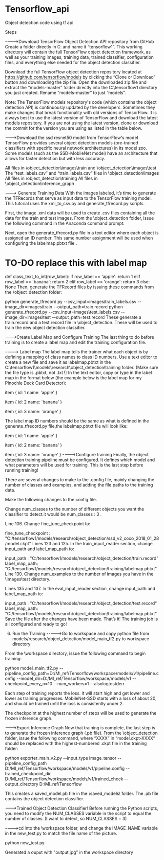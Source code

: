 # Tensorflow_api
Object detection code using tf api

Steps

---->Download TensorFlow Object Detection API repository from GitHub
Create a folder directly in C: and name it “tensorflow1”. This working directory will contain the full TensorFlow object detection framework, as well as your training images, training data, trained classifier, configuration files, and everything else needed for the object detection classifier.

Download the full TensorFlow object detection repository located at https://github.com/tensorflow/models by clicking the “Clone or Download” button and downloading the zip file. Open the downloaded zip file and extract the “models-master” folder directly into the C:\tensorflow1 directory you just created. Rename “models-master” to just “models”.

Note: The TensorFlow models repository's code (which contains the object detection API) is continuously updated by the developers. Sometimes they make changes that break functionality with old versions of TensorFlow. It is always best to use the latest version of TensorFlow and download the latest models repository. If you are not using the latest version, clone or download the commit for the version you are using as listed in the table below.

--->Download the ssd resnet50 model from TensorFlow's model
TensorFlow provides several object detection models (pre-trained classifiers with specific neural network architectures) in its model zoo. Some models (such as the SSD-MobileNet model) have an architecture that allows for faster detection but with less accuracy.


All files in \object_detection\images\train and \object_detection\images\test
The “test_labels.csv” and “train_labels.csv” files in \object_detection\images
All files in \object_detection\training
All files in \object_detection\inference_graph

---> Generate Training Data
With the images labeled, it’s time to generate the TFRecords that serve as input data to the TensorFlow training model. This tutorial uses the xml_to_csv.py and generate_tfrecord.py scripts.

First, the image .xml data will be used to create .csv files containing all the data for the train and test images. From the \object_detection folder, issue the following command in the Anaconda command prompt:


Next, open the generate_tfrecord.py file in a text editor where each object is assigned an ID number. This same number assignment will be used when configuring the labelmap.pbtxt file .

# TO-DO replace this with label map
def class_text_to_int(row_label):
    if row_label == 'apple':
        return 1
    elif row_label == 'banana':
        return 2
    elif row_label == 'orange':
        return 3
    else:
        None
Then, generate the TFRecord files by issuing these commands from the \object_detection folder:

python generate_tfrecord.py --csv_input=images\train_labels.csv --image_dir=images\train --output_path=train.record
python generate_tfrecord.py --csv_input=images\test_labels.csv --image_dir=images\test --output_path=test.record
These generate a train.record and a test.record file in \object_detection. These will be used to train the new object detection classifier.

--->Create Label Map and Configure Training
The last thing to do before training is to create a label map and edit the training configuration file.

----> Label map
The label map tells the trainer what each object is by defining a mapping of class names to class ID numbers. Use a text editor to create a new file and save it as labelmap.pbtxt in the C:\tensorflow1\models\research\object_detection\training folder. (Make sure the file type is .pbtxt, not .txt !) In the text editor, copy or type in the label map in the format below (the example below is the label map for my Pinochle Deck Card Detector):

item {
  id: 1
  name: 'apple'
}

item {
  id: 2
  name: 'banana'
}

item {
  id: 3
  name: 'orange'
}


The label map ID numbers should be the same as what is defined in the generate_tfrecord.py file,the labelmap.pbtxt file will look like:

item {
  id: 1
  name: 'apple'
}

item {
  id: 2
  name: 'banana'
}

item {
  id: 3
  name: 'orange'
}
---->Configure training
Finally, the object detection training pipeline must be configured. It defines which model and what parameters will be used for training. This is the last step before running training!

There are several changes to make to the .config file, mainly changing the number of classes and examples, and adding the file paths to the training data.

Make the following changes to the config file.

Change num_classes to the number of different objects you want the classifier to detect.it would be num_classes : 3 .

Line 106. Change fine_tune_checkpoint to:

fine_tune_checkpoint : "C:/tensorflow1/models/research/object_detection/ssd_v2_coco_2018_01_28/model.ckpt"
Lines 123 and 125. In the train_input_reader section, change input_path and label_map_path to:

input_path : "C:/tensorflow1/models/research/object_detection/train.record"
label_map_path: "C:/tensorflow1/models/research/object_detection/training/labelmap.pbtxt"
Line 130. Change num_examples to the number of images you have in the \images\test directory.

Lines 135 and 137. In the eval_input_reader section, change input_path and label_map_path to:

input_path : "C:/tensorflow1/models/research/object_detection/test.record"
label_map_path: "C:/tensorflow1/models/research/object_detection/training/labelmap.pbtxt"
Save the file after the changes have been made. That’s it! The training job is all configured and ready to go!

6. Run the Training
----->Go to workspace and copy python file from models/research/object_detection/model_main_tf2.py to workspace directory


From the \workspace directory, issue the following command to begin training:

python model_main_tf2.py --pipeline_config_path=D:/Ml_ref/Tensorflow/workspace/models/v1/pipeline.config --model_dir=D:/Ml_ref/Tensorflow/workspace/models/v1 --checkpoint_every_n=10 --num_workers=1 --alsologtostderr


Each step of training reports the loss. It will start high and get lower and lower as training progresses.  MobileNet-SSD starts with a loss of about 20, and should be trained until the loss is consistently under 2.

The checkpoint at the highest number of steps will be used to generate the frozen inference graph.

--->Export Inference Graph
Now that training is complete, the last step is to generate the frozen inference graph (.pb file). From the \object_detection folder, issue the following command, where “XXXX” in “model.ckpt-XXXX” should be replaced with the highest-numbered .ckpt file in the training folder:

python exporter_main_v2.py --input_type image_tensor --pipeline_config_path D:/Ml_ref/Tensorflow/workspace/models/v1/pipeline.config --trained_checkpoint_dir D:/Ml_ref/Tensorflow/workspace/models/v1/trained_check --output_directory D:/Ml_ref/Tensorflow

This creates a saved_model.pb file in the \saved_models\ folder. The .pb file contains the object detection classifier.

--->Trained Object Detection Classifier!
Before running the Python scripts, you need to modify the NUM_CLASSES variable in the script to equal the number of classes. (I want to detect, so NUM_CLASSES = 3)

---->cd into the \workspace folder, and change the IMAGE_NAME variable in the new_test.py to match the file name of the picture.

python new_test.py

Generated a ouput with "output.jpg" in the workspace directory



